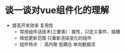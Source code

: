 
# 谈一谈对vue组件化的理解

   - 提高开发效率 复用性
       - 常用组件话技术(三要素)：属性，只定义事件，插槽
       - 降低更新范围 只重新渲染变化的组件
       - 组件特点 ： 高内聚 低耦合 单向数据流